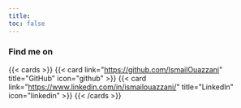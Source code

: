 ```yaml
---
title: 
toc: false
---
```




### Find me on
{{< cards >}}
  {{< card link="https://github.com/IsmailOuazzani" title="GitHub" icon="github" >}}
  {{< card link="https://www.linkedin.com/in/ismailouazzani/" title="LinkedIn" icon="linkedin" >}}
{{< /cards >}}

